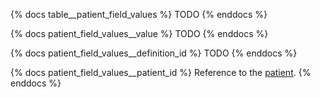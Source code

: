 {% docs table__patient_field_values %}
TODO
{% enddocs %}

{% docs patient_field_values__value %}
TODO
{% enddocs %}

{% docs patient_field_values__definition_id %}
TODO
{% enddocs %}

{% docs patient_field_values__patient_id %}
Reference to the [patient](#!/source/source.tamanu.tamanu.patients).
{% enddocs %}
